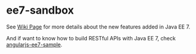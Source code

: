 ee7-sandbox
===========

See [Wiki Page](https://github.com/hantsy/ee7-sandbox/wiki) for more details about the new features added in Java EE 7.

And if want to know how to build RESTful APIs with Java EE 7, check [angularjs-ee7-sample](https://github.com/hantsy/angularjs-ee7-sample).
